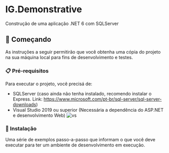 # IG.Demonstrative

Construção de uma aplicação .NET 6 com SQLServer

## 🚀 Começando

As instruções a seguir permitirão que você obtenha uma cópia do projeto na sua máquina local para fins de desenvolvimento e testes.

### 📋 Pré-requisitos

Para executar o projeto, você precisá de:

- SQLServer (caso ainda não tenha instalado, recomendo instalar o Express. Link: https://www.microsoft.com/pt-br/sql-server/sql-server-downloads)
- Visual Studio 2019 ou superior (Necessária a dependência do ASP.NET e desenvolvimento Web)
![vs](https://user-images.githubusercontent.com/46754325/146680614-a5aefa88-b51b-48e6-a346-8089fc956a17.png)


### 🔧 Instalação

Uma série de exemplos passo-a-passo que informam o que você deve executar para ter um ambiente de desenvolvimento em execução.



